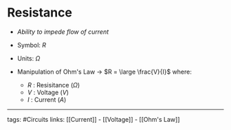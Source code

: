 # Resistance
- *Ability to impede flow of current*
- Symbol: $R$
- Units: $\Omega$


- Manipulation of Ohm's Law -> $R = \large \frac{V}{I}$ where:
	- $R$ : Resisitance ($\Omega$)
	- $V$ : Voltage ($V$)
	- $I$ : Current ($A$)

---
tags: #Circuits 
links: [[Current]] - [[Voltage]] - [[Ohm's Law]]